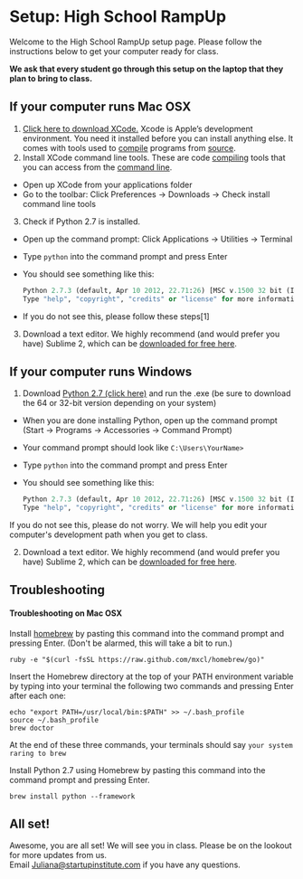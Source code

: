 Setup: High School RampUp
========

Welcome to the High School RampUp setup page. Please follow the instructions below to get your computer ready for class. 

__We ask that every student go through this setup on the laptop that they plan to bring to class.__

If your computer runs Mac OSX
---
1. [Click here to download XCode.](https://developer.apple.com/xcode/ "Download XCode") Xcode is Apple’s development environment. You need it installed before you can install anything else. It comes with tools used to [compile](http://en.wikipedia.org/wiki/Compiler) programs from [source](http://en.wikipedia.org/wiki/Source_code).
2. Install XCode command line tools. These are code [compiling](http://en.wikipedia.org/wiki/Compiler) tools that you can access from the [command line](http://en.wikipedia.org/wiki/Command-line_interface).   
 * Open up XCode from your applications folder 
 * Go to the toolbar: Click Preferences → Downloads → Check install command line tools    
3. Check if Python 2.7 is installed.
 * Open up the command prompt: Click Applications → Utilities → Terminal
 * Type `python` into the command prompt and press Enter
 * You should see something like this:  

	```python
	Python 2.7.3 (default, Apr 10 2012, 22.71:26) [MSC v.1500 32 bit (Intel)] on win32
	Type "help", "copyright", "credits" or "license" for more information.
	```
* If you do not see this, please follow these steps[1]
	
3. Download a text editor. We highly recommend (and would prefer you have) Sublime 2, which can be [downloaded for free here](http://www.sublimetext.com/2).


If your computer runs Windows
---

1. Download [Python 2.7 (click here)](http://www.python.org/getit/) and run the .exe (be sure to download the 64 or 32-bit version depending on your system)
* When you are done installing Python, open up the command prompt (Start → Programs → Accessories → Command Prompt)
* Your command prompt should look like `C:\Users\YourName>`
* Type `python` into the command prompt and press Enter
* You should see something like this:  

	```python
	Python 2.7.3 (default, Apr 10 2012, 22.71:26) [MSC v.1500 32 bit (Intel)] on win32
	Type "help", "copyright", "credits" or "license" for more information.
	```
If you do not see this, please do not worry. We will help you edit your computer's development path when you get to class.   

2. Download a text editor. We highly recommend (and would prefer you have) Sublime 2, which can be [downloaded for free here](http://www.sublimetext.com/2).

Troubleshooting
---
#### Troubleshooting on Mac OSX

Install [homebrew](http://mxcl.github.io/homebrew/) by pasting this command into the command prompt and pressing Enter. (Don't be alarmed, this will take a bit to run.)

	ruby -e "$(curl -fsSL https://raw.github.com/mxcl/homebrew/go)"

Insert the Homebrew directory at the top of your PATH environment variable by typing into your terminal the following two commands and pressing Enter after each one:

	echo "export PATH=/usr/local/bin:$PATH" >> ~/.bash_profile
	source ~/.bash_profile
	brew doctor

At the end of these three commands, your terminals should say `your system raring to brew`

Install Python 2.7 using Homebrew by pasting this command into the command prompt and pressing Enter.
	
	brew install python --framework


All set!
---
Awesome, you are all set! We will see you in class. Please be on the lookout for more updates from us.   
Email [Juliana@startupinstitute.com](mailto:juliana@startupinstitute.com) if you have any questions.